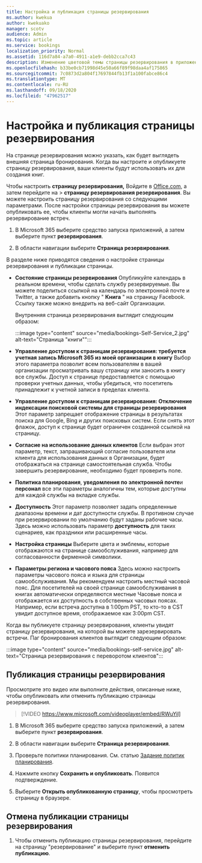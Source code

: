 ```yaml
---
title: Настройка и публикация страницы резервирования
ms.author: kwekua
author: kwekuako
manager: scotv
audience: Admin
ms.topic: article
ms.service: bookings
localization_priority: Normal
ms.assetid: 116d7a84-a7a0-4911-a1e9-debb2cca7c43
description: Изменение цветовой темы страницы резервирования в приложении Microsoft резервирования.
ms.openlocfilehash: b33be0cb71998d45e50a66f89f98daa4af175865
ms.sourcegitcommit: 7c0873d2a804f17697844fb13f1a100fabce86c4
ms.translationtype: MT
ms.contentlocale: ru-RU
ms.lasthandoff: 09/18/2020
ms.locfileid: "47962517"
---
```

# <a name="customize-and-publish-your-booking-page"></a>Настройка и публикация страницы резервирования

На странице резервирования можно указать, как будет выглядеть внешняя страница бронирования. Когда вы настроите и опубликуете страницу резервирования, ваши клиенты будут использовать их для создания книг.

Чтобы настроить **страницу резервирования,** Войдите в [Office.com](https://office.com), а затем перейдите на \> **страницу резервирования резервирования**. Вы можете настроить страницу резервирования со следующими параметрами. После настройки страницы резервирования вы можете опубликовать ее, чтобы клиенты могли начать выполнять резервирование встреч.

1. В Microsoft 365 выберите средство запуска приложений, а затем выберите пункт **резервирования**.

2. В области навигации выберите **Страница резервирования**.

В разделе ниже приводятся сведения о настройке страницы резервирования и публикации страницы.

- **Состояние страницы резервирования** Опубликуйте календарь в реальном времени, чтобы сделать службу резервируемые. Вы можете поделиться ссылкой на календарь по электронной почте и Twitter, а также добавить кнопку " **Книга** " на страницу Facebook. Ссылку также можно внедрить на веб-сайт Организации.

    Внутренняя страница резервирования выглядит следующим образом:

    :::image type="content" source="media/bookings-Self-Service_2.jpg" alt-text="Страница "книги"":::

- **Управление доступом к страницам резервирования: требуется учетная запись Microsoft 365 из моей организации в книгу**  Выбор этого параметра позволит всем пользователям в вашей организации просматривать вашу страницу или заносить в книгу все службы. Доступ к странице предоставляется с помощью проверки учетных данных, чтобы убедиться, что посетитель принадлежит к учетной записи в пределах клиента.

- **Управление доступом к страницам резервирования: Отключение индексации поисковой системы для страницы резервирования** Этот параметр запрещает отображение страницы в результатах поиска для Google, Bing и других поисковых систем. Если снять этот флажок, доступ к странице будет ограничен созданной ссылкой на страницу.

- **Согласие на использование данных клиентов** Если выбран этот параметр, текст, запрашивающий согласие пользователя или клиента для использования данных в Организации, будет отображаться на странице самостоятельная служба. Чтобы завершить резервирование, необходимо будет проверить поле.

- **Политика планирования**, **уведомления по электронной почте**и **персонал** все эти параметры аналогичны тем, которые доступны для каждой службы на вкладке службы.

- **Доступность** Этот параметр позволяет задать определенные диапазоны времени и дат доступности службы. В противном случае при резервировании по умолчанию будут заданы рабочие часы. Здесь можно использовать параметр **доступность** для таких сценариев, как праздники или расширенные часы.

- **Настройка страницы** Выберите цвета и эмблемы, которые отображаются на странице самообслуживания, например для согласованности фирменной символики.

- **Параметры региона и часового пояса** Здесь можно настроить параметры часового пояса и языка для страницы самообслуживания. Мы рекомендуем настроить местный часовой пояс. Для посетителей на своей странице самообслуживания в книгах автоматически определяются местные Часовые пояса и отображается их доступность в собственных часовых поясах. Например, если встреча доступна в 1:00pm PST, то кто-то в CST увидит доступное время, отображаемое как 3:00pm CST.

Когда вы публикуете страницу резервирования, клиенты увидят страницу резервирования, на которой вы можете зарезервировать встречи. Паг бронирования клиентов выглядит следующим образом:

:::image type="content" source="media/bookings-self-service.jpg" alt-text="Страница резервирования с переворотом клиентов":::

## <a name="publish-the-booking-page"></a>Публикация страницы резервирования

Просмотрите это видео или выполните действия, описанные ниже, чтобы опубликовать или отменить публикацию страницы резервирования.

> [!VIDEO https://www.microsoft.com/videoplayer/embed/RWuYil]

1. В Microsoft 365 выберите средство запуска приложений, а затем выберите пункт **резервирования**.

1. В области навигации выберите **Страница резервирования**.

1. Проверьте политики планирования. См. статью [Задание политик планирования](set-scheduling-policies.md).

1. Нажмите кнопку **Сохранить и опубликовать**. Появится подтверждение.

1. Выберите **Открыть опубликованную страницу**, чтобы просмотреть страницу в браузере.

## <a name="unpublish-the-booking-page"></a>Отмена публикации страницы резервирования

1. Чтобы отменить публикацию страницы резервирования, перейдите на страницу "резервирование" и выберите пункт **отменить публикацию**.
